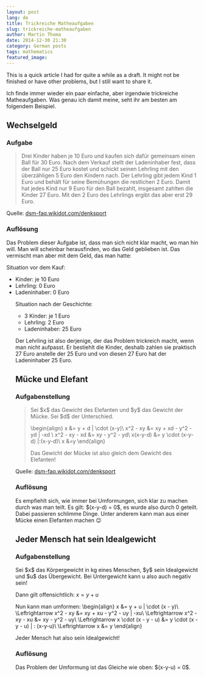 ```yaml
---
layout: post
lang: de
title: Trickreiche Matheaufgaben
slug: trickreiche-matheaufgaben
author: Martin Thoma
date: 2014-12-30 21:30
category: German posts
tags: mathematics
featured_image:
---
```

<div class="info">This is a quick article I had for quite a while as a draft.
It might not be finished or have other problems, but I still want to share
it.</div>

Ich finde immer wieder ein paar einfache, aber irgendwie trickreiche Matheaufgaben. Was genau ich damit meine, seht ihr am besten am folgendem Beispiel.

<h2>Wechselgeld</h2>
<h3>Aufgabe</h3>
<blockquote>Drei Kinder haben je 10 Euro und kaufen sich dafür gemeinsam einen Ball für 30 Euro. Nach dem Verkauf stellt der Ladeninhaber fest, dass der Ball nur 25 Euro kostet und schickt seinen Lehrling mit den überzähligen 5 Euro den Kindern nach. Der Lehrling gibt jedem Kind 1 Euro und behält für seine Bemühungen die restlichen 2 Euro. Damit hat jedes Kind nur 9 Euro für den Ball bezahlt, insgesamt zahlten die Kinder 27 Euro. Mit den 2 Euro des Lehrlings ergibt das aber erst 29 Euro.</blockquote>
Quelle: <a href="http://dsm-faq.wikidot.com/denksport">dsm-faq.wikidot.com/denksport</a>

<h3>Auflösung</h3>
Das Problem dieser Aufgabe ist, dass man sich nicht klar macht, wo man hin will. Man will scheinbar herausfinden, wo das Geld geblieben ist. Das vermischt man aber mit dem Geld, das man hatte:

Situation vor dem Kauf:
<ul>
<li>Kinder: je 10 Euro</li>
<li>Lehrling: 0 Euro</li>
<li>Ladeninhaber: 0 Euro</li>

Situation nach der Geschichte:
<ul>
<li>3 Kinder: je 1 Euro</li>
<li>Lehrling: 2 Euro</li>
<li>Ladeninhaber: 25 Euro</li>
</ul>

Der Lehrling ist also derjenige, der das Problem trickreich macht, wenn man nicht aufpasst. Er bestiehlt die Kinder, deshalb zahlen sie praktisch 27 Euro anstelle der 25 Euro und von diesen 27 Euro hat der Ladeninhaber 25 Euro.

<h2>Mücke und Elefant</h2>
<h3>Aufgabenstellung</h3>
<blockquote>Sei $x$ das Gewicht des Elefanten und $y$ das Gewicht der Mücke. Sei $d$ der Unterschied.<br/>

\begin{align}
x             &= y + d | \cdot (x-y)\\
x^2 - xy      &= xy + xd - y^2 - yd | -xd \\
x^2 - xy - xd &= xy - y^2 - yd\\
x(x-y-d)      &= y \cdot (x-y-d) |:(x-y-d)\\
x             &=y
\end{align}

Das Gewicht der Mücke ist also gleich dem Gewicht des Elefanten!</blockquote>
Quelle: <a href="http://dsm-faq.wikidot.com/denksport">dsm-faq.wikidot.com/denksport</a>

<h3>Auflösung</h3>
Es empfiehlt sich, wie immer bei Umformungen, sich klar zu machen durch was man teilt. Es gilt: $(x-y-d) = 0$, es wurde also durch 0 geteilt. Dabei passieren schlimme Dinge. Unter anderem kann man aus einer Mücke einen Elefanten machen 😉

<h2>Jeder Mensch hat sein Idealgewicht</h2>
<h3>Aufgabenstellung</h3>
Sei $x$ das Körpergewicht in kg eines Menschen, $y$ sein Idealgewicht und $u$ das Übergewicht. Bei Untergewicht kann u also auch negativ sein!

Dann gilt offensichtlich:
$x = y + u$

Nun kann man umformen:
\begin{align}
                x             &= y + u | \cdot (x - y)\\
\Leftrightarrow x^2 - xy      &= xy + xu - y^2 - uy | -xu\\
\Leftrightarrow x^2 - xy - xu &= xy - y^2 - uy\\
\Leftrightarrow x \cdot (x - y - u) &= y \cdot (x - y - u) | : (x-y-u)\\
\Leftrightarrow x &= y
\end{align}

Jeder Mensch hat also sein Idealgewicht!

<h3>Auflösung</h3>
Das Problem der Umformung ist das Gleiche wie oben: $(x-y-u) = 0$.
